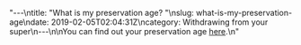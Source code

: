 "---\ntitle: \"What is my preservation age? \"\nslug: what-is-my-preservation-age\ndate: 2019-02-05T02:04:31Z\ncategory: Withdrawing from your super\n---\n\nYou can find out your preservation age [here](https://www.ato.gov.au/rates/key-superannuation-rates-and-thresholds/?page=11).\n"
